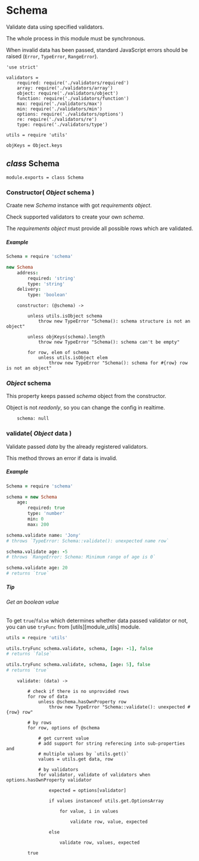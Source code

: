 Schema
======

Validate data using specified validators.

The whole process in this module must be synchronous.

When invalid data has been passed, standard JavaScript errors should be raised
(`Error`, `TypeError`, `RangeError`).

	'use strict'

	validators =
		required: require('./validators/required')
		array: require('./validators/array')
		object: require('./validators/object')
		function: require('./validators/function')
		max: require('./validators/max')
		min: require('./validators/min')
		options: require('./validators/options')
		re: require('./validators/re')
		type: require('./validators/type')

	utils = require 'utils'

	objKeys = Object.keys

*class* Schema
--------------

	module.exports = class Schema

### Constructor( *Object* schema )

Craate new *Schema* instance with got *requirements object*.

Check supported validators to create your own *schema*.

The *requirements object* must provide all possible rows which are validated.

##### Example
```coffeescript
Schema = require 'schema'

new Schema
	address:
		required: 'string'
		type: 'string'
	delivery:
		type: 'boolean'
```

		constructor: (@schema) ->

			unless utils.isObject schema
				throw new TypeError "Schema(): schema structure is not an object"

			unless objKeys(schema).length
				throw new TypeError "Schema(): schema can't be empty"

			for row, elem of schema
				unless utils.isObject elem
					throw new TypeError "Schema(): schema for #{row} row is not an object"

### *Object* schema

This property keeps passed *schema* object from the constructor.

Object is not *readonly*, so you can change the config in realtime.

		schema: null

### validate( *Object* data )

Validate passed *data* by the already registered validators.

This method throws an error if data is invalid.

##### Example
```coffeescript
Schema = require 'schema'

schema = new Schema
	age:
		required: true
		type: 'number'
		min: 0
		max: 200

schema.validate name: 'Jony'
# throws `TypeError: Schema::validate(): unexpected name row`

schema.validate age: -5
# throws `RangeError: Schema: Minimum range of age is 0`

schema.validate age: 20
# returns `true`
```

##### Tip
###### Get an boolean value
To get `true`/`false` which determines whether data passed validator or not,
you can use `tryFunc` from [utils][module_utils] module.

```coffeescript
utils = require 'utils'

utils.tryFunc schema.validate, schema, [age: -1], false
# returns `false`

utils.tryFunc schema.validate, schema, [age: 5], false
# returns `true`
```

		validate: (data) ->

			# check if there is no unprovided rows
			for row of data
				unless @schema.hasOwnProperty row
					throw new TypeError "Schema::validate(): unexpected #{row} row"

			# by rows
			for row, options of @schema

				# get current value
				# add support for string referecing into sub-properties and
				# multiple values by `utils.get()`
				values = utils.get data, row

				# by validators
				for validator, validate of validators when options.hasOwnProperty validator

					expected = options[validator]

					if values instanceof utils.get.OptionsArray

						for value, i in values

							validate row, value, expected

					else

						validate row, values, expected

			true